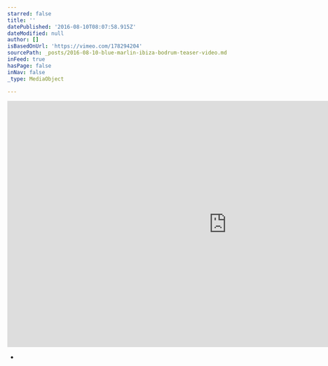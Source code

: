 ```yaml
---
starred: false
title: ''
datePublished: '2016-08-10T08:07:58.915Z'
dateModified: null
author: []
isBasedOnUrl: 'https://vimeo.com/178294204'
sourcePath: _posts/2016-08-10-blue-marlin-ibiza-bodrum-teaser-video.md
inFeed: true
hasPage: false
inNav: false
_type: MediaObject

---
```

<iframe src="https://cdn.embedly.com/widgets/media.html?src=https%3A%2F%2Fplayer.vimeo.com%2Fvideo%2F178294204&amp;url=https%3A%2F%2Fvimeo.com%2F178294204&amp;image=http%3A%2F%2Fi.vimeocdn.com%2Fvideo%2F585878269_1280.jpg&amp;key=b7d04c9b404c499eba89ee7072e1c4f7&amp;type=text%2Fhtml&amp;schema=vimeo" width="1000" height="563" scrolling="no" frameborder="0" allowfullscreen="" style=""></iframe>

*